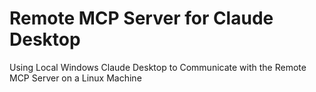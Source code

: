 # Remote MCP Server for Claude Desktop
 Using Local Windows Claude Desktop to Communicate with the Remote  MCP Server on a Linux Machine
